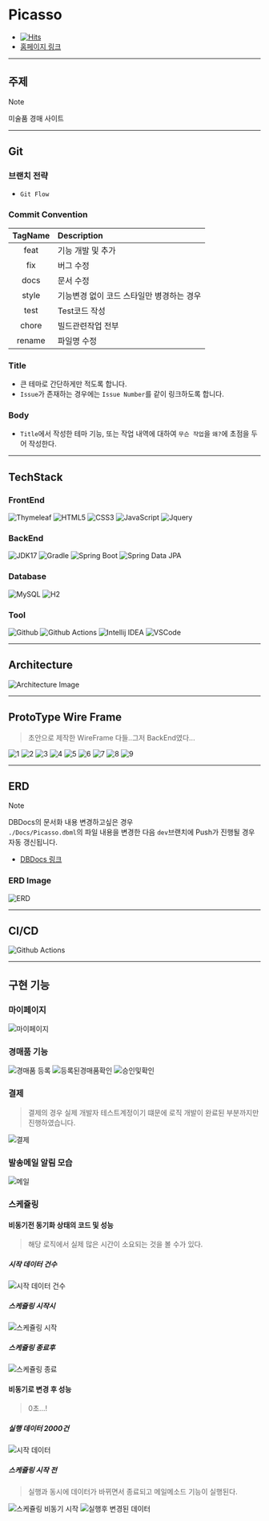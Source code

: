 # Picasso 
- [![Hits](https://hits.seeyoufarm.com/api/count/incr/badge.svg?url=https%3A%2F%2Fgithub.com%2Fdonsonioc2010%2Fpicasso&count_bg=%2379C83D&title_bg=%23555555&icon=&icon_color=%23E7E7E7&title=hits&edge_flat=false)](https://hits.seeyoufarm.com)
- [홈페이지 링크](http://picasso.jong1.com/) 

---
## 주제
> [!NOTE]  
> 미술품 경매 사이트
---
## Git
### 브랜치 전략
- `Git Flow`

### Commit Convention
|TagName|Description|
|:---:|:---|
| feat | 기능 개발 및 추가 |
| fix | 버그 수정 |
| docs | 문서 수정 |
| style | 기능변경 없이 코드 스타일만 병경하는 경우 | 
| test | Test코드 작성 |
|chore | 빌드관련작업 전부 |
| rename | 파일명 수정 |

### Title
- 큰 테마로 간단하게만 적도록 합니다.
- `Issue`가 존재하는 경우에는 `Issue Number`를 같이 링크하도록 합니다.

### Body
-  `Title`에서 작성한 테마 기능, 또는 작업 내역에 대하여 `무슨 작업`을 `왜?`에 초점을 두어 작성한다.
---

## TechStack
### FrontEnd
![Thymeleaf](https://img.shields.io/badge/Bootstrap-v.5-7952B3?style=flat&logo=bootstrap&logoColor=white)
![HTML5](https://img.shields.io/badge/html-5-E34F26?style=flat&logo=html5&logoColor=white)
![CSS3](https://img.shields.io/badge/css-3-1572B6?style=flat&logo=css3&logoColor=white)
![JavaScript](https://img.shields.io/badge/JavaScript-E7DF1E?style=flat&logo=javascript&logoColor=white)
![Jquery](https://img.shields.io/badge/jQuery-v.3.7-0769AD?style=flat&logo=jquery&logoColor=white)

### BackEnd
![JDK17](https://img.shields.io/badge/Java-v.17-CC0000?style=flat&logo=OpenJDK&logoColor=white)
![Gradle](https://img.shields.io/badge/Gradle-v.8-02303A?style=flat&logo=Gradle&logoColor=white)
![Spring Boot](https://img.shields.io/badge/Spring-Boot_v.3-6DB33F?style=flat&logo=Spring-Boot&logoColor=white)
![Spring Data JPA](https://img.shields.io/badge/Spring-Data_JPA-6DB33F?style=flat&logo=Spring&logoColor=white)

### Database
![MySQL](https://img.shields.io/badge/MySQL-v.8.0.33-4479A1?style=flat&logo=MySQL&logoColor=white)
![H2](https://img.shields.io/badge/H2-v.2.1-4479A1?style=flat&logo=h2&logoColor=white)

### Tool
![Github](https://img.shields.io/badge/GitHub-181717?style=flat&logo=GitHub&logoColor=white)
![Github Actions](https://img.shields.io/badge/Github_Actions-2088FF?style=flat&logo=Github-Actions&logoColor=white)
![Intellij IDEA](https://img.shields.io/badge/IntelliJ-000000?style=flat&logo=IntelliJ-IDEA&logoColor=white)
![VSCode](https://img.shields.io/badge/VSCode-007ACC?style=flat&logo=Visual-Studio-Code&logoColor=white)

---
## Architecture
![Architecture Image](Docs/Architecture.png) 


---
## ProtoType Wire Frame
> 초안으로 제작한 WireFrame 다들..그저 BackEnd였다...

![1](Docs/wireframe/1.png)
![2](Docs/wireframe/2.png)
![3](Docs/wireframe/3.png)
![4](Docs/wireframe/4.png)
![5](Docs/wireframe/5.png)
![6](Docs/wireframe/6.png)
![7](Docs/wireframe/7.png)
![8](Docs/wireframe/8.png)
![9](Docs/wireframe/9.png)

---
## ERD
> [!NOTE]
> DBDocs의 문서화 내용 변경하고싶은 경우   
> `./Docs/Picasso.dbml`의 파일 내용을 변경한 다음 `dev`브랜치에 Push가 진행될 경우 자동 갱신됩니다.

- [DBDocs 링크](https://dbdocs.io/donsonioc2010/Picasso)

### ERD Image
![ERD](Docs/erd.png)

---
## CI/CD

![Github Actions](https://img.shields.io/badge/Github_Actions-2088FF?style=flat&logo=Github-Actions&logoColor=white)

---
## 구현 기능

### 마이페이지
![마이페이지](Docs/Implementation/마이페이지%20수정방법.gif)

### 경매품 기능
![경매품 등록](Docs/Implementation/경매품등록.gif)
![등록된경매품확인](Docs/Implementation/등록된%20경매품의%20사용자%20확인.gif)
![승인및확인](Docs/Implementation/관리자%20승인%20후%20상태%20확인.gif)

### 결제
> 결제의 경우 실제 개발자 테스트계정이기 떄문에 로직 개발이 완료된 부분까지만 진행하였습니다.

![결제](Docs/Implementation/결제.gif)

### 발송메일 알림 모습
![메일](Docs/Implementation/발송%20메일.png)

### 스케쥴링
#### 비동기전 동기화 상태의 코드 및 성능
> 해당 로직에서 실제 많은 시간이 소요되는 것을 볼 수가 있다.

##### 시작 데이터 건수
![시작 데이터 건수](Docs/Implementation/스케쥴링/동기/동기%20테스트%20데이터%20100건.png)

##### 스케쥴링 시작시
![스케쥴링 시작](Docs/Implementation/스케쥴링/동기/동기%20스케쥴링%20시작시.png)

##### 스케쥴링 종료후
![스케쥴링 종료](Docs/Implementation/스케쥴링/동기/동기%20스케쥴링%20종료%20때.png)

#### 비동기로 변경 후 성능
> 0초...!
> 
##### 실행 데이터 2000건

![시작 데이터](Docs/Implementation/스케쥴링/비동기/스케쥴링%20실해%20전%20데이터.png)

##### 스케쥴링 시작 전
> 실행과 동시에 데이터가 바뀌면서 종료되고 메일메소드 기능이 실행된다.

![스케쥴링 비동기 시작](Docs/Implementation/스케쥴링/비동기/스케쥴%20중%20메일서비스%20비동기%20실행%20로그.png)
![실행후 변경된 데이터](Docs/Implementation/스케쥴링/비동기/스케쥴링%20실행%20후.png)